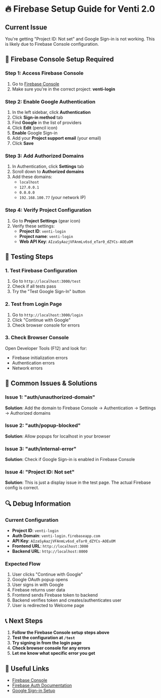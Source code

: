 # 🔥 Firebase Setup Guide for Venti 2.0

## Current Issue
You're getting "Project ID: Not set" and Google Sign-in is not working. This is likely due to Firebase Console configuration.

## 🔧 Firebase Console Setup Required

### Step 1: Access Firebase Console
1. Go to [Firebase Console](https://console.firebase.google.com/project/venti-login)
2. Make sure you're in the correct project: **venti-login**

### Step 2: Enable Google Authentication
1. In the left sidebar, click **Authentication**
2. Click **Sign-in method** tab
3. Find **Google** in the list of providers
4. Click **Edit** (pencil icon)
5. **Enable** Google Sign-in
6. Add your **Project support email** (your email)
7. Click **Save**

### Step 3: Add Authorized Domains
1. In Authentication, click **Settings** tab
2. Scroll down to **Authorized domains**
3. Add these domains:
   - `localhost`
   - `127.0.0.1`
   - `0.0.0.0`
   - `192.168.100.77` (your network IP)

### Step 4: Verify Project Configuration
1. Go to **Project Settings** (gear icon)
2. Verify these settings:
   - **Project ID**: `venti-login`
   - **Project name**: `venti-login`
   - **Web API Key**: `AIzaSyAazjVFAnmLv6sd_eTar0_dZYCs-AOEuOM`

## 🧪 Testing Steps

### 1. Test Firebase Configuration
1. Go to `http://localhost:3000/test`
2. Check if all tests pass
3. Try the "Test Google Sign-In" button

### 2. Test from Login Page
1. Go to `http://localhost:3000/login`
2. Click "Continue with Google"
3. Check browser console for errors

### 3. Check Browser Console
Open Developer Tools (F12) and look for:
- Firebase initialization errors
- Authentication errors
- Network errors

## 🚨 Common Issues & Solutions

### Issue 1: "auth/unauthorized-domain"
**Solution**: Add the domain to Firebase Console → Authentication → Settings → Authorized domains

### Issue 2: "auth/popup-blocked"
**Solution**: Allow popups for localhost in your browser

### Issue 3: "auth/internal-error"
**Solution**: Check if Google Sign-in is enabled in Firebase Console

### Issue 4: "Project ID: Not set"
**Solution**: This is just a display issue in the test page. The actual Firebase config is correct.

## 🔍 Debug Information

### Current Configuration
- **Project ID**: `venti-login`
- **Auth Domain**: `venti-login.firebaseapp.com`
- **API Key**: `AIzaSyAazjVFAnmLv6sd_eTar0_dZYCs-AOEuOM`
- **Frontend URL**: `http://localhost:3000`
- **Backend URL**: `http://localhost:8000`

### Expected Flow
1. User clicks "Continue with Google"
2. Google OAuth popup opens
3. User signs in with Google
4. Firebase returns user data
5. Frontend sends Firebase token to backend
6. Backend verifies token and creates/authenticates user
7. User is redirected to Welcome page

## 📞 Next Steps

1. **Follow the Firebase Console setup steps above**
2. **Test the configuration at `/test`**
3. **Try signing in from the login page**
4. **Check browser console for any errors**
5. **Let me know what specific error you get**

## 🔗 Useful Links
- [Firebase Console](https://console.firebase.google.com/project/venti-login)
- [Firebase Auth Documentation](https://firebase.google.com/docs/auth)
- [Google Sign-in Setup](https://firebase.google.com/docs/auth/web/google-signin) 